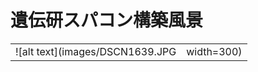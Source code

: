 # 遺伝研スパコン構築風景

|                                            |                                 |
|--------------------------------------------|--------------------------------:|
|![alt text](images/DSCN1639.JPG | width=300)|新スパコン構築風景 2011年11月上旬|

